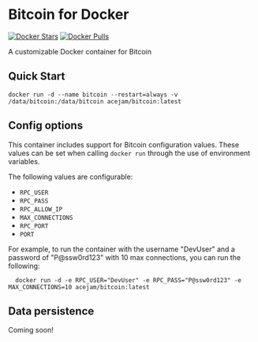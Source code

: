 # Bitcoin for Docker

[![Docker Stars](https://img.shields.io/docker/stars/acejam/bitcoin.svg?maxAge=2592000)](https://hub.docker.com/r/acejam/bitcoin)
[![Docker Pulls](https://img.shields.io/docker/pulls/acejam/bitcoin.svg?maxAge=2592000)](https://hub.docker.com/r/acejam/bitcoin)

A customizable Docker container for Bitcoin

## Quick Start

    docker run -d --name bitcoin --restart=always -v /data/bitcoin:/data/bitcoin acejam/bitcoin:latest

## Config options

This container includes support for Bitcoin configuration values. These values can be set when calling `docker run` through the use of environment variables.

The following values are configurable:
* `RPC_USER`
* `RPC_PASS`
* `RPC_ALLOW_IP`
* `MAX_CONNECTIONS`
* `RPC_PORT`
* `PORT`

For example, to run the container with the username "DevUser" and a password of "P@ssw0rd123" with 10 max connections, you can run the following:

      docker run -d -e RPC_USER="DevUser" -e RPC_PASS="P@ssw0rd123" -e MAX_CONNECTIONS=10 acejam/bitcoin:latest

## Data persistence

Coming soon!
